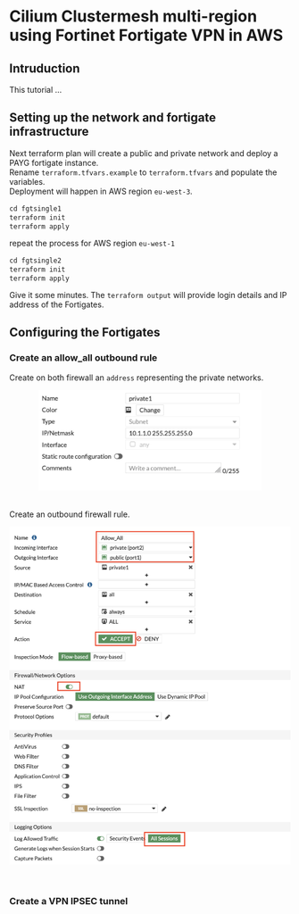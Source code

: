 # Cilium Clustermesh multi-region using Fortinet Fortigate VPN in AWS
## Intruduction
This tutorial ...

## Setting up the network and fortigate infrastructure
Next terraform plan will create a public and private network and deploy a PAYG fortigate instance.<br>
Rename `terraform.tfvars.example` to `terraform.tfvars` and populate the variables. <br>
Deployment will happen in AWS region `eu-west-3`.
```
cd fgtsingle1
terraform init
terraform apply 
```
repeat the process for AWS region `eu-west-1`
```
cd fgtsingle2
terraform init
terraform apply 
```
Give it some minutes. The `terraform output` will provide login details and IP address of the Fortigates.

## Configuring the Fortigates
### Create an allow_all outbound rule
Create on both firewall an `address` representing the private networks.<br>
<p align="center">
<img src="./images/private_network.png"  width="400" />
</p> <br>
Create an outbound firewall rule.<br>
<p align="center">
<img src="./images/allow-all.png"  width="600" align="center" />
</p> <br>

### Create a VPN IPSEC tunnel

